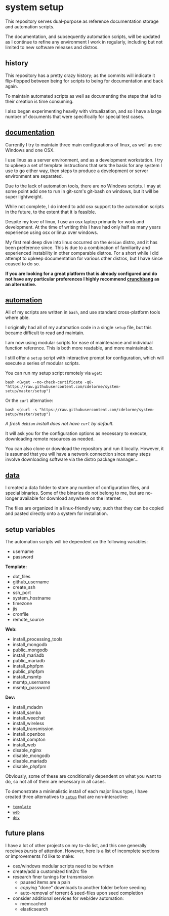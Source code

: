 
# system setup

This repository serves dual-purpose as reference documentation storage and automation scripts.

The documentation, and subsequently automation scripts, will be updated as I continue to refine any environment I work in regularly, including but not limited to new software releases and distros.


## history

This repository has a pretty crazy history; as the commits will indicate it flip-flopped between being for scripts to being for documentation and back again.

To maintain automated scripts as well as documenting the steps that led to their creation is time consuming.

I also began experimenting heavily with virtualization, and so I have a large number of documents that were specifically for special test cases.


## [documentation](docs/)

Currently I try to maintain three main configurations of linux, as well as one Windows and one OSX.

I use linux as a server environment, and as a development workstation.  I try to upkeep a set of template instructions that sets the basis for any system I use to go either way, then steps to produce a development or server environment are separated.

Due to the lack of automation tools, there are no Windows scripts.  I may at some point add one to run in git-scm's git-bash on windows, but it will be super lightweight.

While not complete, I do intend to add osx support to the automation scripts in the future, to the extent that it is feasible.

Despite my love of linux, I use an osx laptop primarily for work and development.  At the time of writing this I have had only half as many years experience using osx or linux over windows.

My first real deep dive into linux occurred on the `debian` distro, and it has been preference since.  This is due to a combination of familiarity and experienced instability in other comparable distros.  For a short while I did attempt to upkeep documentation for various other distros, but I have since ceased to do so.

**If you are looking for a great platform that is already configured and do not have any particular preferences I highly recommend [crunchbang](http://crunchbang.org/) as an alternative.**


## [automation](scripts/)

All of my scripts are written in `bash`, and use standard cross-platform tools where able.

I originally had all of my automation code in a single `setup` file, but this became difficult to read and maintain.

I am now using modular scripts for ease of maintenance and individual function reference.  This is both more readable, and more maintainable.

I still offer a `setup` script with interactive prompt for configuration, which will execute a series of modular scripts.

You can run my setup script remotely via `wget`:

    bash <(wget --no-check-certificate -qO- "https://raw.githubusercontent.com/cdelorme/system-setup/master/setup")

Or the `curl` alternative:

    bash <(curl -s "https://raw.githubusercontent.com/cdelorme/system-setup/master/setup")

_A fresh `debian` install does not have `curl` by default._

It will ask you for the configuration options as necessary to execute, downloading remote resources as needed.

You can also clone or download the repository and run it locally.  However, it is assumed that you will have a network connection since many steps involve downloading software via the distro package manager...


## [data](data/)

I created a data folder to store any number of configuration files, and special binaries.  Some of the binaries do not belong to me, but are no-longer available for download anywhere on the internet.

The files are organized in a linux-friendly way, such that they can be copied and pasted directly onto a system for installation.


## setup variables

The automation scripts will be dependent on the following variables:


- username
- password

**Template:**

- dot_files
- github_username
- create_ssh
- ssh_port
- system_hostname
- timezone
- jis
- cronfile
- remote_source

**Web:**

- install_processing_tools
- install_mongodb
- public_mongodb
- install_mariadb
- public_mariadb
- install_phpfpm
- public_phpfpm
- install_msmtp
- msmtp_username
- msmtp_password

**Dev:**

- install_mdadm
- install_samba
- install_weechat
- install_wireless
- install_transmission
- install_openbox
- install_compton
- install_web
- disable_nginx
- disable_mongodb
- disable_mariadb
- disable_phpfpm

Obviously, some of these are conditionally dependent on what you want to do, so not all of them are necessary in all cases.

To demonstrate a minimalistic install of each major linux type, I have created three alternatives to [`setup`](setup) that are non-interactive:

- [`template`](template)
- [`web`](web)
- [`dev`](dev)


## future plans

I have a lot of other projects on my to-do list, and this one generally receives _bursts_ of attention.  However, here is a list of incomplete sections or improvements I'd like to make:

- osx/windows modular scripts need to be written
- create/add a customized tint2rc file
- research finer tunings for transmission
    - paused items are a pain
    - _copying_ "done" downloads to another folder before seeding
    - auto-removal of torrent & seed-files upon seed completion
- consider additional services for web/dev automation:
    - memcached
    - elasticsearch
